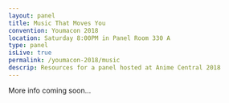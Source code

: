 ```yaml
---
layout: panel
title: Music That Moves You
convention: Youmacon 2018
location: Saturday 8:00PM in Panel Room 330 A
type: panel
isLive: true
permalink: /youmacon-2018/music
descrip: Resources for a panel hosted at Anime Central 2018
---
```


More info coming soon...
